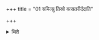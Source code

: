 +++
title = "01 समित्सु तिस्रो वत्सतरीर्ददाति"

+++

<details><summary>थिते</summary>

1. At the time (of the offerings of) fire-sticks (the sacrificer) should give three heifers to the Adhvaryu as gifts.
</details>
